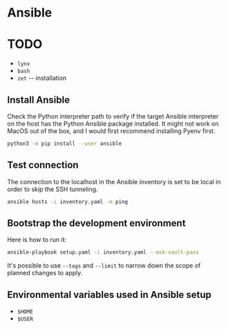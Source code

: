# Ansible


# TODO

- `lynx`
- `bash`
- `zet` -- installation


## Install Ansible

Check the Python interpreter path to verify if the target Ansible interpreter
on the host has the Python Ansible package installed. It might not work on
MacOS out of the box, and I would first recommend installing Pyenv first.

```sh
python3 -m pip install --user ansible
```


## Test connection

The connection to the localhost in the Ansible inventory is set to be local in
order to skip the SSH tunneling.

```sh
ansible hosts -i inventory.yaml -m ping
```


## Bootstrap the development environment

Here is how to run it:

```sh
ansible-playbook setup.yaml -i inventory.yaml --ask-vault-pass
```

It's possible to use `--tags` and `--limit` to narrow down the scope of planned
changes to apply.


## Environmental variables used in Ansible setup

- `$HOME`
- `$USER`
